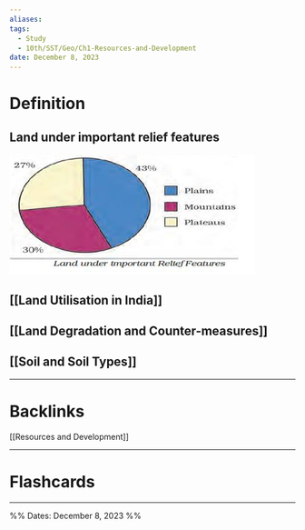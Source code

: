 ```yaml
---
aliases: 
tags:
  - Study
  - 10th/SST/Geo/Ch1-Resources-and-Development
date: December 8, 2023
---
```

# Definition
## Land under important relief features
![Pasted image 20231208210331.png](assets/pasted-image-20231208210331-901b18e6cb0fe40959b9fb1852750f35.png)
## [[Land Utilisation in India]]
## [[Land Degradation and Counter-measures]]
## [[Soil and Soil Types]]

---
# Backlinks
[[Resources and Development]]

---
# Flashcards


---

%%
Dates: December 8, 2023
%%